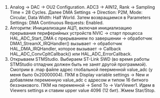 1. Analog -> DAC -> OU2 Configuration. ADC3 -> AIN12, Rank -> Sampling Time = 28 Cycles. Далее DMA Settings -> Direction: P2M, Mode: Circular, Data Width: Half World. Затем возвращаемся в Parameters Settings: DMA Continuous Requests: Enabled.
2. Алгоритм: Инициализации АЦП, включая инициализацию прерывания периферийных устройств NVIC -> старт процесса HAL_ADC_Start_DMA с прерыванием по завершении -> обработчик DMA1_StreamX_IRQHandler() вызывает -> обработчик HAL_DMA_IRQHandler, которое вызывает -> Callback HAL_ADC_ConvCpltCallback() или HAL_ADC_ErrorCallback.
3. Открываем STMStudio. Выбираем ST-Link SWD (во время работы STMStudio отладчик должен быть не занят другой программой). Смотрим в .map файле адрес глобальной пеерменной value_adc (у меня было 0x20000004). ПКМ в Display variable settings -> New и добавляем переменную value_adc с адресом и типом 16 битного беззнакового. ПКМ на переменной -> Send To -> VarViewer1. Идем в Viewers settings и ставим upper value 4096 (12 бит). Жмем Star/Stop.